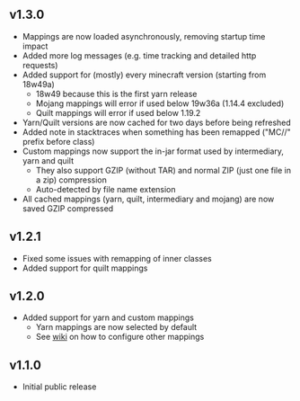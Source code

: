 ## v1.3.0

- Mappings are now loaded asynchronously, removing startup time impact
- Added more log messages (e.g. time tracking and detailed http requests)
- Added support for (mostly) every minecraft version (starting from 18w49a)
    - 18w49 because this is the first yarn release
    - Mojang mappings will error if used below 19w36a (1.14.4 excluded)
    - Quilt mappings will error if used below 1.19.2
- Yarn/Quilt versions are now cached for two days before being refreshed
- Added note in stacktraces when something has been remapped ("MC//" prefix before class)
- Custom mappings now support the in-jar format used by intermediary, yarn and quilt
    - They also support GZIP (without TAR) and normal ZIP (just one file in a zip) compression
    - Auto-detected by file name extension
- All cached mappings (yarn, quilt, intermediary and mojang) are now saved GZIP compressed

## v1.2.1

- Fixed some issues with remapping of inner classes
- Added support for quilt mappings

## v1.2.0

- Added support for yarn and custom mappings
    - Yarn mappings are now selected by default
    - See [wiki](https://github.com/booky10/StackDeobfuscator/wiki) on how to configure other mappings

## v1.1.0

- Initial public release
